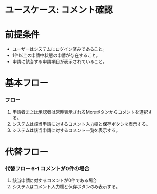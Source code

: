 # ユースケース: コメント確認

# 前提条件

- ユーザーはシステムにログイン済みであること。
- 1件以上の申請中状態の申請が存在すること。
- 申請に該当する申請項目が表示されていること。

# 基本フロー

### フロー

1. 申請者または承認者は常時表示されるMoreボタンからコメントを選択する。
1. システムは該当申請に対するコメント入力欄と保存ボタンを表示する。
1. システムは該当申請に対するコメント一覧を表示する。

# 代替フロー

### 代替フロー 6-1 コメントが0件の場合

1. 該当申請に対するコメントが0件である場合
1. システムはコメント入力欄と保存ボタンのみ表示する。
